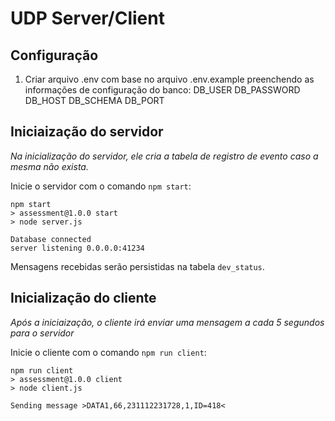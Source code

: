 # UDP Server/Client

## Configuração

1. Criar arquivo .env com base no arquivo .env.example preenchendo as informações de configuração do banco:
    DB_USER
    DB_PASSWORD
    DB_HOST
    DB_SCHEMA
    DB_PORT

## Iniciaização do servidor

*Na inicialização do servidor, ele cria a tabela de registro de evento caso a mesma não exista.*

Inicie o servidor com o comando `npm start`:

```
npm start
> assessment@1.0.0 start
> node server.js

Database connected
server listening 0.0.0.0:41234

```

Mensagens recebidas serão persistidas na tabela `dev_status`.

## Inicialização do cliente

*Após a iniciaização, o cliente irá enviar uma mensagem a cada 5 segundos para o servidor*

Inicie o cliente com o comando `npm run client`:

```
npm run client
> assessment@1.0.0 client
> node client.js

Sending message >DATA1,66,231112231728,1,ID=418<

```

